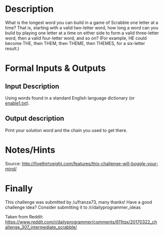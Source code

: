 

# Description

What is the longest word you can build in a game of Scrabble one letter at a time? That is, starting with a valid two-letter word, how long a word can you build by playing one letter at a time on either side to form a valid three-letter word, then a valid four-letter word, and so on? (For example, HE could become THE, then THEM, then THEME, then THEMES, for a six-letter result.)

# Formal Inputs & Outputs

## Input Description

Using words found in a standard English language dictionary (or [enable1.txt](https://github.com/dolph/dictionary/blob/master/enable1.txt)).

## Output description

Print your solution word and the chain you used to get there.

# Notes/Hints

Source: http://fivethirtyeight.com/features/this-challenge-will-boggle-your-mind/

# Finally

This challenge was submitted by /u/franza73, many thanks! Have a good challenge idea? Consider submitting it to /r/dailyprogrammer_ideas

Taken from Reddit: https://www.reddit.com/r/dailyprogrammer/comments/611tqx/20170322_challenge_307_intermediate_scrabble/
